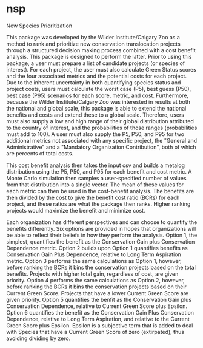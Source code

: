# nsp
New Species Prioritization

This package was developed by the Wilder Institute/Calgary Zoo as a method to rank and prioritize new conservation translocation projects through a
structured decision making process combined with a cost benefit analysis. This package is designed to perform the latter. Prior to using this package,
a user must prepare a list of candidate projects (or species of interest). For each project, the user must also calculate Green Status scores and the four
associated metrics and the potential costs for each project. Due to the inherent uncertainty in both quantifying species status and project costs, users must 
calculate the worst case (P5), best guess (P50), best case (P95) scenarios for each score, metric, and cost. Furthermore, because
the Wilder Institute/Calgary Zoo was interested in results at both the national and global scale, this package is able to extend the national benefits and
costs and extend these to a global scale. Therefore, users must also supply a low and high range of their global distribution attributed to the country of 
interest, and the probabilities of those ranges (probabilities must add to 100). A user must also supply the P5, P50, and P95 for two additional metrics not 
associated with any specific project, the "General and Administrative" and a "Mandatory Organization Contribution", both of which are percents of total costs.

This cost benefit analysis then takes the input csv and builds a metalog distribution using the P5, P50, and P95 for each benefit and cost metric. A Monte Carlo
simulation then samples a user-specified number of values from that distribution into a single vector. The mean of these values for each metric can then be used
in the cost-benefit analysis. The benefits are then divided by the cost to give the benefit cost ratio (BCRs) for each project, and these ratios are what the package then ranks. Higher ranking projects would maximize the benefit and minimize cost. 

Each organization has different perspectives and can choose to quantify the benefits differently. Six options are provided in hopes that organizations will be
able to reflect their beliefs in how they perform the analysis. Option 1, the simplest, quantifies the benefit as the Conservation Gain plus Conservation Dependence
metric. Option 2 builds upon Option 1 quantifies benefits as Conservation Gain Plus Dependence, relative to Long Term Aspiration metric. Option 3 performs the same
calculations as Option 1, however, before ranking the BCRs it bins the conservation projects based on the total benefits. Projects with higher total gain, regardless
of cost, are given priority. Option 4 performs the same calculations as Option 2, however, before ranking the BCRs it bins the conservation projects based on their
Current Green Score. Projects that have a lower Current Green Score are given priority. Option 5 quantifies the benfit as the Conservation Gain plus Conservation
Dependence, relative to Current Green Score plus Epsilon. Option 6 quantifies the benefit as the Conservation Gain Plus Conservation Dependence, relative to 
Long Term Aspiration, and relative to the Current Green Score plus Epsilon. Epsilon is a subjective term that is added to deal with Species that have a Current
Green Score of zero (extirpated), thus avoiding dividing by zero. 

